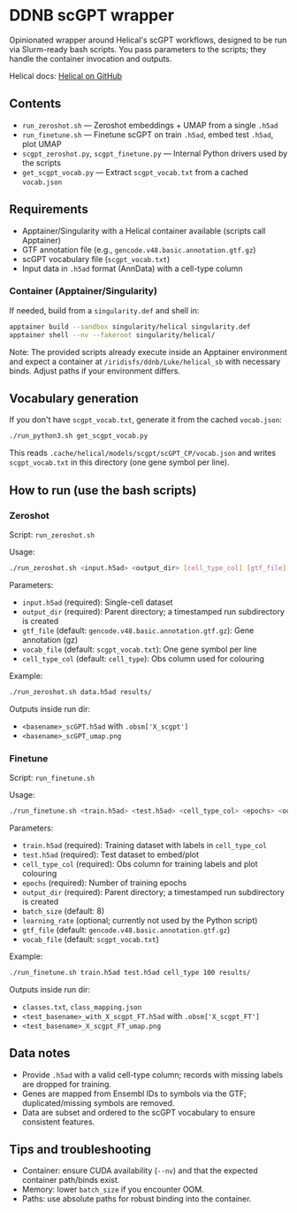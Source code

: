 # DDNB scGPT wrapper

Opinionated wrapper around Helical's scGPT workflows, designed to be run via Slurm-ready bash scripts. You pass parameters to the scripts; they handle the container invocation and outputs.

Helical docs: [Helical on GitHub](https://github.com/helicalAI/helical)

## Contents

- `run_zeroshot.sh` — Zeroshot embeddings + UMAP from a single `.h5ad`
- `run_finetune.sh` — Finetune scGPT on train `.h5ad`, embed test `.h5ad`, plot UMAP
- `scgpt_zeroshot.py`, `scgpt_finetune.py` — Internal Python drivers used by the scripts
- `get_scgpt_vocab.py` — Extract `scgpt_vocab.txt` from a cached `vocab.json`

## Requirements

- Apptainer/Singularity with a Helical container available (scripts call Apptainer)
- GTF annotation file (e.g., `gencode.v48.basic.annotation.gtf.gz`)
- scGPT vocabulary file (`scgpt_vocab.txt`)
- Input data in `.h5ad` format (AnnData) with a cell-type column

### Container (Apptainer/Singularity)

If needed, build from a `singularity.def` and shell in:

```bash
apptainer build --sandbox singularity/helical singularity.def
apptainer shell --nv --fakeroot singularity/helical/
```

Note: The provided scripts already execute inside an Apptainer environment and expect a container at `/iridisfs/ddnb/Luke/helical_sb` with necessary binds. Adjust paths if your environment differs.

## Vocabulary generation

If you don't have `scgpt_vocab.txt`, generate it from the cached `vocab.json`:

```bash
./run_python3.sh get_scgpt_vocab.py
```

This reads `.cache/helical/models/scgpt/scGPT_CP/vocab.json` and writes `scgpt_vocab.txt` in this directory (one gene symbol per line).

## How to run (use the bash scripts)

### Zeroshot

Script: `run_zeroshot.sh`

Usage:

```bash
./run_zeroshot.sh <input.h5ad> <output_dir> [cell_type_col] [gtf_file] [vocab_file] 
```

Parameters:
- `input.h5ad` (required): Single-cell dataset
- `output_dir` (required): Parent directory; a timestamped run subdirectory is created
- `gtf_file` (default: `gencode.v48.basic.annotation.gtf.gz`): Gene annotation (gz)
- `vocab_file` (default: `scgpt_vocab.txt`): One gene symbol per line
- `cell_type_col` (default: `cell_type`): Obs column used for colouring

Example:

```bash
./run_zeroshot.sh data.h5ad results/
```

Outputs inside run dir:
- `<basename>_scGPT.h5ad` with `.obsm['X_scgpt']`
- `<basename>_scGPT_umap.png`

### Finetune

Script: `run_finetune.sh`

Usage:

```bash
./run_finetune.sh <train.h5ad> <test.h5ad> <cell_type_col> <epochs> <output_dir> [batch_size] [learning_rate] [gtf_file] [vocab_file]
```

Parameters:
- `train.h5ad` (required): Training dataset with labels in `cell_type_col`
- `test.h5ad` (required): Test dataset to embed/plot
- `cell_type_col` (required): Obs column for training labels and plot colouring
- `epochs` (required): Number of training epochs
- `output_dir` (required): Parent directory; a timestamped run subdirectory is created
- `batch_size` (default: 8)
- `learning_rate` (optional; currently not used by the Python script)
- `gtf_file` (default: `gencode.v48.basic.annotation.gtf.gz`)
- `vocab_file` (default: `scgpt_vocab.txt`)

Example:

```bash
./run_finetune.sh train.h5ad test.h5ad cell_type 100 results/
```

Outputs inside run dir:
- `classes.txt`, `class_mapping.json`
- `<test_basename>_with_X_scgpt_FT.h5ad` with `.obsm['X_scgpt_FT']`
- `<test_basename>_X_scgpt_FT_umap.png`

## Data notes

- Provide `.h5ad` with a valid cell-type column; records with missing labels are dropped for training.
- Genes are mapped from Ensembl IDs to symbols via the GTF; duplicated/missing symbols are removed.
- Data are subset and ordered to the scGPT vocabulary to ensure consistent features.

## Tips and troubleshooting

- Container: ensure CUDA availability (`--nv`) and that the expected container path/binds exist.
- Memory: lower `batch_size` if you encounter OOM.
- Paths: use absolute paths for robust binding into the container.
